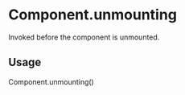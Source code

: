 # Component.unmounting

Invoked before the component is unmounted.

## Usage

Component.unmounting()
